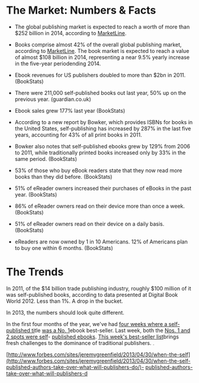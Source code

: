# The Market: Numbers & Facts 

* The global publishing market is expected to reach a worth of more than $252 billion in 2014, according to [MarketLine](http://www.reportlinker.com/p0185031-summary/Publishing-Global-Industry-Guide.html).

* Books comprise almost 42% of the overall global publishing market, according to [MarketLine](http://www.reportlinker.com/p0157575-summary/Books-Global-Industry-Guide.html). The book market is expected to reach a value of almost $108 billion in 2014, representing a near 9.5% yearly increase in the five-year periodending 2014.

* Ebook revenues for US publishers doubled to more than $2bn in 2011. (BookStats)

* There were 211,000 self-published books out last year, 50% up on the previous year. (guardian.co.uk)

* Ebook sales grew 177% last year (BookStats)

* According to a new report by Bowker, which provides ISBNs for books in the United States, self-publishing has increased by 287% in the last five years, accounting for 43% of all print books in 2011.

* Bowker also notes that self-published ebooks grew by 129% from 2006 to 2011, while traditionally printed books increased only by 33% in the same period. (BookStats)

* 53% of those who buy eBook readers state that they now read more books than they did before. (BookStats)

* 51% of eReader owners increased their purchases of eBooks in the past year. (BookStats)

* 86% of eReader owners read on their device more than once a week. (BookStats)

* 51% of eReader owners read on their device on a daily basis. (BookStats)

* eReaders are now owned by 1 in 10 Americans. 12% of Americans plan to buy one within 6 months. (BookStats)

# The Trends

In 2011, of the $14 billion trade publishing industry, roughly $100 million of it was self-published books, according to data presented at Digital Book World 2012. Less than 1%. A drop in the bucket.

In 2013, the numbers should look quite different.

In the first four months of the year, we've had [four weeks where a self-published ti](http://www.digitalbookworld.com/2013/ebook-publisher-power-rankings-hachette-no-1-in-2013/)tle [was a No. 1](http://www.digitalbookworld.com/2013/ebook-publisher-power-rankings-hachette-no-1-in-2013/)ebook best-seller. Last week, both the [Nos. 1 and 2 spots were self](http://www.digitalbookworld.com/2013/self-published-ebooks-are-nos-1-and-2-best-sellers-average-price-drops-to-all-time-low/)- [published ebooks](http://www.digitalbookworld.com/2013/self-published-ebooks-are-nos-1-and-2-best-sellers-average-price-drops-to-all-time-low/). [This week's best-seller list](http://www.digitalbookworld.com/2013/self-published-titles-dominate-top-of-ebook-best-sellers-list/)brings fresh challenges to the dominance of traditional publishers.
 ![](data:image/*;base64,iVBORw0KGgoAAAANSUhEUgAAAAQAAAABCAYAAAD5PA/NAAAAFElEQVR42mNITU3NT0tLuw/CIDYAPScHX7OF/0kAAAAASUVORK5CYII=)

[http://www.forbes.com/sites/jeremygreenfield/2013/04/30/when-the-self](http://www.forbes.com/sites/jeremygreenfield/2013/04/30/when-the-self-published-authors-take-over-what-will-publishers-do/)- [published-authors-take-over-what-will-publishers-d](http://www.forbes.com/sites/jeremygreenfield/2013/04/30/when-the-self-published-authors-take-over-what-will-publishers-do/)


